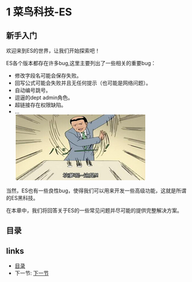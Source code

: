 # 1 菜鸟科技-ES
## 新手入门
欢迎来到ES的世界，让我们开始探索吧！

ES各个版本都存在许多bug,这里主要列出了一些相关的重要bug：

- 修改字段名可能会保存失败。
- 回写公式可能会失败并且无任何提示（也可能是网络问题）。
- 自动编号跳号。
- 逗逼的dept admin角色。
- 超链接存在权限缺陷。
- ...  
![](images/bug.jpg?raw=true)

当然，ES也有一些良性bug，使得我们可以用来开发一些高级功能，这就是所谓的ES黑科技。

在本章中，我们将回答关于ES的一些常见问题并尽可能的提供完整解决方案。

## 目录  

## links
  * [目录](<preface.md>)
  * 下一节: [下一节](<01.1.md>)
